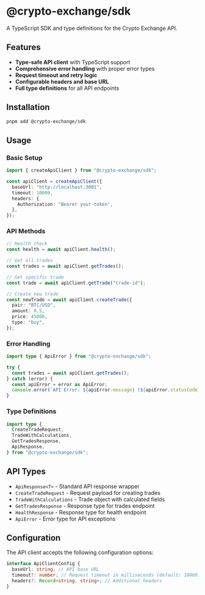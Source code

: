 # @crypto-exchange/sdk

A TypeScript SDK and type definitions for the Crypto Exchange API.

## Features

- **Type-safe API client** with TypeScript support
- **Comprehensive error handling** with proper error types
- **Request timeout and retry logic**
- **Configurable headers and base URL**
- **Full type definitions** for all API endpoints

## Installation

```bash
pnpm add @crypto-exchange/sdk
```

## Usage

### Basic Setup

```typescript
import { createApiClient } from "@crypto-exchange/sdk";

const apiClient = createApiClient({
  baseUrl: "http://localhost:3001",
  timeout: 10000,
  headers: {
    Authorization: "Bearer your-token",
  },
});
```

### API Methods

```typescript
// Health check
const health = await apiClient.health();

// Get all trades
const trades = await apiClient.getTrades();

// Get specific trade
const trade = await apiClient.getTrade("trade-id");

// Create new trade
const newTrade = await apiClient.createTrade({
  pair: "BTC/USD",
  amount: 0.5,
  price: 45000,
  type: "buy",
});
```

### Error Handling

```typescript
import type { ApiError } from "@crypto-exchange/sdk";

try {
  const trades = await apiClient.getTrades();
} catch (error) {
  const apiError = error as ApiError;
  console.error(`API Error: ${apiError.message} (${apiError.statusCode})`);
}
```

### Type Definitions

```typescript
import type {
  CreateTradeRequest,
  TradeWithCalculations,
  GetTradesResponse,
  ApiResponse,
} from "@crypto-exchange/sdk";
```

## API Types

- `ApiResponse<T>` - Standard API response wrapper
- `CreateTradeRequest` - Request payload for creating trades
- `TradeWithCalculations` - Trade object with calculated fields
- `GetTradesResponse` - Response type for trades endpoint
- `HealthResponse` - Response type for health endpoint
- `ApiError` - Error type for API exceptions

## Configuration

The API client accepts the following configuration options:

```typescript
interface ApiClientConfig {
  baseUrl: string; // API base URL
  timeout?: number; // Request timeout in milliseconds (default: 10000)
  headers?: Record<string, string>; // Additional headers
}
```
